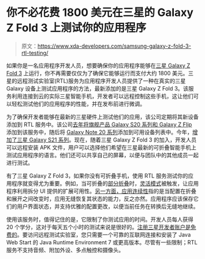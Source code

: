 # 你不必花费 1800 美元在三星的 Galaxy Z Fold 3 上测试你的应用程序

> 原文：<https://www.xda-developers.com/samsung-galaxy-z-fold-3-rtl-testing/>

如果你是一名应用程序开发人员，想要确保你的应用程序能够在[三星 Galaxy Z Fold 3](https://www.xda-developers.com/samsung-galaxy-z-fold-3/) 上运行，你不再需要仅仅为了确保它能够运行而支付大约 1800 美元。三星的远程测试实验室(RTL)服务为应用程序开发人员提供了一种在真实的三星 Galaxy 设备上测试应用程序的方法，最新添加的是三星 Galaxy Z Fold 3。该服务利用连接到云的实际三星智能手机，开发者可以远程控制这些手机，这让他们可以轻松测试他们的应用程序的性能，并在发布前进行微调。

为了确保开发者能够在最新的三星硬件上测试他们的应用，该公司定期将其新设备添加到 RTL 服务中。该公司[去年将旗舰产品 Galaxy S20 系列和 Galaxy Z Flip](https://www.xda-developers.com/developers-test-apps-galaxy-s20-galaxy-z-flip-samsung-remote-test-lab/) 添加到该服务中，随后将 [Galaxy Note 20 系列](https://www.xda-developers.com/samsung-galaxy-note-20/)添加到可用设备列表中。今年，[增加了三星 Galaxy S21 系列](https://www.xda-developers.com/samsung-adds-the-galaxy-s21-to-its-remote-test-lab/)。现在，随着三星 Galaxy Z Fold 3 的加入，开发人员可以远程安装 APK 文件，用户可以选择他们希望在三星最新的可折叠智能手机上测试应用程序的语言。他们还可以共享自己的屏幕，以便与团队中的其他成员一起进行测试。

有了三星 Galaxy Z Fold 3，如果你没有可折叠手机，使用 RTL 服务测试你的应用程序就变得尤为重要。例如，当可折叠的[部分折叠](https://www.xda-developers.com/samsung-galaxy-z-fold-3-camera-features/)时，[灵活模式](https://developer.samsung.com/galaxy-z/flex-mode.html)被触发，让应用程序利用拆分 UI 提供的扩展可用性。[另一方面，应用连续性](https://developer.samsung.com/galaxy-z/app-continuity.html)指的是当配置在折叠和展开之间改变时，应用无缝恢复其状态的能力，反之亦然。应用程序应该保存它们的用户界面状态，并支持优雅的配置更改，以便当前任务在转换后无缝地继续。

使用该服务时，值得记住的是，它限制了你测试应用的时间。开发人员每人获得 20 个学分，这对于每天五个小时的测试来说是很好的。[注册三星开发者账户是免费的](https://developer.samsung.com/sdp/news/en-us/2021/09/07/galaxy-z-fold3-devices-now-on-remote-test-lab)。要访问远程测试实验室，您只需要一个可靠的互联网连接和安装了 Java Web Start 的 Java Runtime Environment 7 或更高版本。尽管有一些限制；RTL 服务不支持音频、附加外设、多点触控和摄像头。